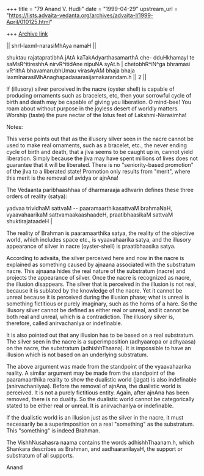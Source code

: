 +++
title = "79 Anand V. Hudli"
date = "1999-04-29"
upstream_url = "https://lists.advaita-vedanta.org/archives/advaita-l/1999-April/010125.html"

+++
[Archive link](https://lists.advaita-vedanta.org/archives/advaita-l/1999-April/010125.html)

|| shrI-laxmI-narasiMhAya namaH ||

   shuktau rajatapratibhA jAtA kaTakAdyarthasamarthA che-
    dduHkhamayI te saMsR^itireshhA nirvR^itidAne nipuNA syAt.h |
   chetobhR^iN^ga bhramasi vR^ithA bhavamarubhUmau virasAyAM
    bhaja bhaja laxmInarasiMhAnaghapadasarasijamakarandam.h || 2 ||


   If (illusory) silver perceived in the nacre (oyster shell) is
   capable of producing  ornaments such as bracelets, etc, then
   your sorrowful cycle of birth and death may be capable of
   giving you liberation. O mind-bee! You roam about without purpose in
   the joyless desert of worldly matters. Worship (taste) the pure nectar
   of the lotus feet of Lakshmi-Narasimha!

   Notes:

   This verse points out that as the illusory silver seen in the nacre
   cannot be used to make real ornaments, such as a bracelet, etc.,
   the never ending cycle of birth and death, that a jIva seems to be
   caught up in, cannot yield liberation. Simply because the jIva
   may have spent millions of lives does not guarantee that it
   will be liberated. There is no "seniority-based promotion" of the
   jIva to a liberated state! Promotion only results from "merit",
   where this merit is the removal of avidya or ajnAna!

   The Vedaanta paribhaashhaa of dharmaraaja adhvarin defines these
   three orders of reality (satya):

   yadvaa trividhaM sattvaM -- paaramaarthikasattvaM brahmaNaH,
   vyaavahaarikaM sattvamaakaashaadeH, praatibhaasikaM sattvaM
   shuktirajataadeH |

   The reality of Brahman is paaramaarthika satya, the reality
   of the objective world, which includes space etc., is vyaavahaarika
   satya, and the illusory appearance of silver in nacre (oyster-shell)
   is  praatibhaasika satya.

   According to advaita, the silver perceived here and now in the
   nacre is explained as something caused by ajnaana associated with
   the substratum nacre. This ajnaana hides the real nature of the
   substratum (nacre) and projects the appearance of silver. Once the
   nacre is recognized as nacre, the illusion disappears.
   The silver that is perceived in the illusion is not real, because
   it is sublated by the knowledge of the nacre. Yet it cannot be
   unreal because it is perceived during the illusion phase; what is
   unreal is something fictitious or purely imaginary, such as the horns
   of a hare. So the illusory silver cannot be defined as either real
   or unreal, and it cannot be both real and unreal, which is a
   contradiction. The illusory silver is, therefore, called anirvachanIya
   or indefinable.

   It is also pointed out that any illusion has to be based on a
   real substratum. The silver seen in the nacre is a superimposition
   (adhyaaropa or adhyaasa) on the nacre, the substratum (adhishhThaana).
   It is impossible to have an illusion which is not based on an
   underlying substratum.

   The above argument was made from the standpoint of the
   vyaavahaarika reality. A similar argument may be made from the
   standpoint of the paaramaarthika reality to show the dualistic world
   (jagat) is also indefinable (anirvachaniiyaa). Before the removal of
   ajnAna, the dualistic world is perceived. It is not a purely fictitious
   entity. Again, after ajnAna has been removed, there is no duality. So
   the dualistic world cannot be categorically stated to be either real
   or unreal. It is anirvachanIya or indefinable.

   If the dualistic world is an illusion just as the silver in the
   nacre, it must necessarily be a superimposition on a real "something"
   as the substratum. This "something" is indeed Brahman.

   The VishhNusahasra naama contains the words adhishhThaanam.h,
   which Shankara describes as Brahman, and aadhaaranilayaH, the
   support or substratum of all supports.


   Anand

